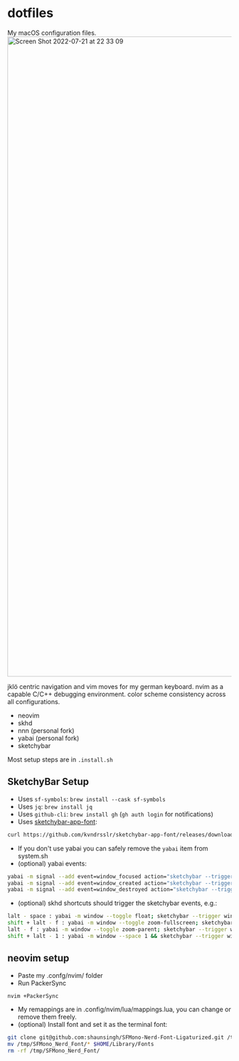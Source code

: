 # dotfiles
My macOS configuration files.
<img width="1440" alt="Screen Shot 2022-07-21 at 22 33 09" src="https://user-images.githubusercontent.com/22680421/180314745-f0bf6361-0be8-4897-a22d-0f8e0df53d10.png">




jklö centric navigation and vim moves for my german keyboard.
nvim as a capable C/C++ debugging environment.
color scheme consistency across all configurations.

* neovim
* skhd
* nnn (personal fork)
* yabai (personal fork)
* sketchybar

Most setup steps are in `.install.sh`

SketchyBar Setup
----------------------
* Uses `sf-symbols`: `brew install --cask sf-symbols`
* Uses `jq`: `brew install jq`
* Uses `github-cli`: `brew install gh` (`gh auth login` for notifications)
* Uses [sketchybar-app-font](https://github.com/kvndrsslr/sketchybar-app-font):
```bash
curl https://github.com/kvndrsslr/sketchybar-app-font/releases/download/v1.0.3/sketchybar-app-font.ttf > $HOME/Library/Fonts/sketchybar-app-font.ttf
```
* If you don't use yabai you can safely remove the `yabai` item from system.sh
* (optional) yabai events:
```bash
yabai -m signal --add event=window_focused action="sketchybar --trigger window_focus"
yabai -m signal --add event=window_created action="sketchybar --trigger windows_on_spaces"
yabai -m signal --add event=window_destroyed action="sketchybar --trigger windows_on_spaces"
```
* (optional) skhd shortcuts should trigger the sketchybar events, e.g.:
```bash
lalt - space : yabai -m window --toggle float; sketchybar --trigger window_focus
shift + lalt - f : yabai -m window --toggle zoom-fullscreen; sketchybar --trigger window_focus
lalt - f : yabai -m window --toggle zoom-parent; sketchybar --trigger window_focus
shift + lalt - 1 : yabai -m window --space 1 && sketchybar --trigger windows_on_spaces
```

neovim setup
---------------
* Paste my .confg/nvim/ folder
* Run PackerSync
```bash
nvim +PackerSync
```
* My remappings are in .config/nvim/lua/mappings.lua, you can change or remove them freely.
* (optional) Install font and set it as the terminal font:
```bash
git clone git@github.com:shaunsingh/SFMono-Nerd-Font-Ligaturized.git /tmp/SFMono_Nerd_Font
mv /tmp/SFMono_Nerd_Font/* $HOME/Library/Fonts
rm -rf /tmp/SFMono_Nerd_Font/
```
